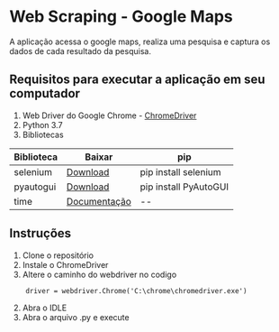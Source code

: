 # Web Scraping - Google Maps

A aplicação acessa o google maps, realiza uma pesquisa e captura os dados de cada resultado da pesquisa.

## Requisitos para executar a aplicação em seu computador
1. Web Driver do Google Chrome - [ChromeDriver](http://chromedriver.chromium.org/downloads)
2. Python 3.7
3. Bibliotecas

Biblioteca    | Baixar        | pip
------------- | ------------- | ---------
selenium      | [Download](https://pypi.org/project/selenium/)                       | pip install selenium
pyautogui     | [Download](https://pyautogui.readthedocs.io/en/latest/install.html)  | pip install PyAutoGUI
time          | [Documentação](https://docs.python.org/3/library/time.html)          | --

## Instruções
1. Clone o repositório
2. Instale o ChromeDriver
3. Altere o caminho do webdriver no codigo
~~~
    driver = webdriver.Chrome('C:\chrome\chromedriver.exe')
~~~
2. Abra o IDLE
3. Abra o arquivo .py e execute
